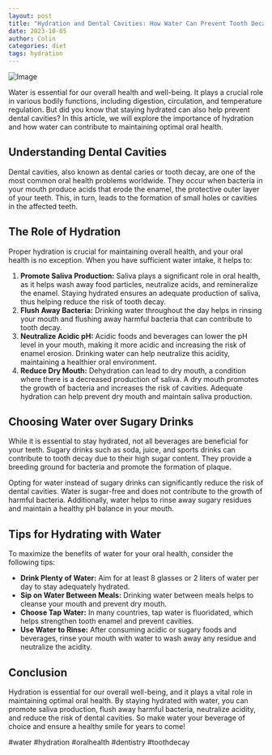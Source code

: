```yaml
---
layout: post
title: "Hydration and Dental Cavities: How Water Can Prevent Tooth Decay"
date: 2023-10-05
author: Colin
categories: diet
tags: hydration
---
```


![Image](https://source.unsplash.com/1600x900/?water,dental)

Water is essential for our overall health and well-being. It plays a crucial role in various bodily functions, including digestion, circulation, and temperature regulation. But did you know that staying hydrated can also help prevent dental cavities? In this article, we will explore the importance of hydration and how water can contribute to maintaining optimal oral health.

## Understanding Dental Cavities

Dental cavities, also known as dental caries or tooth decay, are one of the most common oral health problems worldwide. They occur when bacteria in your mouth produce acids that erode the enamel, the protective outer layer of your teeth. This, in turn, leads to the formation of small holes or cavities in the affected teeth.

## The Role of Hydration

Proper hydration is crucial for maintaining overall health, and your oral health is no exception. When you have sufficient water intake, it helps to:

1. **Promote Saliva Production:** Saliva plays a significant role in oral health, as it helps wash away food particles, neutralize acids, and remineralize the enamel. Staying hydrated ensures an adequate production of saliva, thus helping reduce the risk of tooth decay.
2. **Flush Away Bacteria:** Drinking water throughout the day helps in rinsing your mouth and flushing away harmful bacteria that can contribute to tooth decay.
3. **Neutralize Acidic pH:** Acidic foods and beverages can lower the pH level in your mouth, making it more acidic and increasing the risk of enamel erosion. Drinking water can help neutralize this acidity, maintaining a healthier oral environment.
4. **Reduce Dry Mouth:** Dehydration can lead to dry mouth, a condition where there is a decreased production of saliva. A dry mouth promotes the growth of bacteria and increases the risk of cavities. Adequate hydration can help prevent dry mouth and maintain saliva production.

## Choosing Water over Sugary Drinks

While it is essential to stay hydrated, not all beverages are beneficial for your teeth. Sugary drinks such as soda, juice, and sports drinks can contribute to tooth decay due to their high sugar content. They provide a breeding ground for bacteria and promote the formation of plaque.

Opting for water instead of sugary drinks can significantly reduce the risk of dental cavities. Water is sugar-free and does not contribute to the growth of harmful bacteria. Additionally, water helps to rinse away sugary residues and maintain a healthy pH balance in your mouth.

## Tips for Hydrating with Water

To maximize the benefits of water for your oral health, consider the following tips:

- **Drink Plenty of Water:** Aim for at least 8 glasses or 2 liters of water per day to stay adequately hydrated.
- **Sip on Water Between Meals:** Drinking water between meals helps to cleanse your mouth and prevent dry mouth.
- **Choose Tap Water:** In many countries, tap water is fluoridated, which helps strengthen tooth enamel and prevent cavities.
- **Use Water to Rinse:** After consuming acidic or sugary foods and beverages, rinse your mouth with water to wash away any residue and neutralize the acidity.

## Conclusion

Hydration is essential for our overall well-being, and it plays a vital role in maintaining optimal oral health. By staying hydrated with water, you can promote saliva production, flush away harmful bacteria, neutralize acidity, and reduce the risk of dental cavities. So make water your beverage of choice and ensure a healthy smile for years to come!

\#water #hydration #oralhealth #dentistry #toothdecay